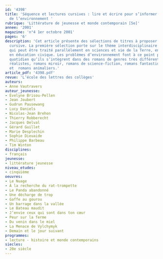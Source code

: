 ```yaml
---
id: '4398'
title: 'Séquence et lectures cursives : lire et écrire pour s’informer sur le thème
  de l’environnement '
rubrique: 'Littérature de jeunesse et monde contemporain [5e]'
annee: '2001'
magazine: 'n°4 1er octobre 2001'
pages: '6'
description: 'Cet article présente des sélections de titres à proposer en lecture
  cursive. La première sélection porte sur le thème interdisciplinaire de l’environnement,
  qui peut être traité parallèlement en sciences et vie de la Terre, en physique ou
  en éducation civique. Les problèmes d’environnement font à ce point partie de notre
  quotidien qu’ils s’intègrent dans des romans de genres très différents : romans
  réalistes, romans miroir, romans de science-fiction, romans fantastiques, policiers,
  et  romans animaliers.'
article_pdf: '4398.pdf'
revue: 'L’école des lettres des collèges'
auteurs:
- Anne Vautravers
auteur_jeunesse:
- Évelyne Brisou-Pellen
- Jean Joubert
- Gudrun Pausewang
- Lucy Daniels
- Nicolas-Jean Brehon
- Thierry Robberecht
- Jacques Delval
- Gérard Guillet
- Marie Desplechin
- Sophie Dieuaide
- Philippe Barbeau
- Tim Winton
disciplines:
- français
jeunesse:
- littérature jeunesse
niveau_etudes:
- cinquième
oeuvres:
- Le Nuage
- À la recherche du rat-trompette
- Le Panda abandonné
- Une décharge de trop
- Gaffe au gourou
- Un barrage dans la vallée
- Le Bateau maudit
- J’envie ceux qui sont dans ton cœur
- Peur sur la ferme
- Du venin dans le miel
- La Menace de Vylchymyk
- Demain et le jour suivant
programmes:
- lecture - histoire et monde contemporains
siecles:
- 20e siècle
---
```

